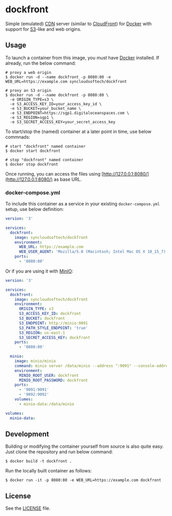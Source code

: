 # dockfront

Simple (emulated) [CDN](https://en.wikipedia.org/wiki/Content_delivery_network) server (similar to [CloudFront](https://aws.amazon.com/cloudfront/)) for [Docker](https://www.docker.com) with support for [S3](https://aws.amazon.com/s3/)-like and web origins.

## Usage

To launch a container from this image, you must have [Docker](https://www.docker.com) installed.
If already, run the below command:

```shell
# proxy a web origin
$ docker run -d --name dockfront -p 8080:80 -e WEB_URL=https://example.com syncloudsoftech/dockfront

# proxy an S3 origin
$ docker run -d --name dockfront -p 8080:80 \
  -e ORIGIN_TYPE=s3 \
  -e S3_ACCESS_KEY_ID=your_access_key_id \
  -e S3_BUCKET=your_bucket_name \
  -e S3_ENDPOINT=https://sgp1.digitaloceanspaces.com \
  -e S3_REGION=sgp1 \
  -e S3_SECRET_ACCESS_KEY=your_secret_access_key
```

To start/stop the (named) container at a later point in time, use below commnads:

```
# start "dockfront" named container
$ docker start dockfront

# stop "dockfront" named container
$ docker stop dockfront
```

Once running, you can access the files using [http://127.0.0.1:8080/](http://127.0.0.1:8080/) as base URL.

### docker-compose.yml

To include this container as a service in your existing `docker-compose.yml` setup, use below definition:

```yml
version: '3'

services:
  dockfront:
    image: syncloudsoftech/dockfront
    environment:
      WEB_URL: https://example.com
      WEB_USER_AGENT: 'Mozilla/5.0 (Macintosh; Intel Mac OS X 10_15_7) AppleWebKit/537.36 (KHTML, like Gecko) Chrome/114.0.0.0 Safari/537.36'
    ports:
      - '8080:80'
```

Or if you are using it with [MinIO](https://min.io/):

```yml
version: '3'

services:
  dockfront:
    image: syncloudsoftech/dockfront
    environment:
      ORIGIN_TYPE: s3
      S3_ACCESS_KEY_ID: dockfront
      S3_BUCKET: dockfront
      S3_ENDPOINT: http://minio:9091
      S3_PATH_STYLE_ENDPOINT: 'true'
      S3_REGION: us-east-1
      S3_SECRET_ACCESS_KEY: dockfront
    ports:
      - '8080:80'

  minio:
    image: minio/minio
    command: minio server /data/minio --address ":9091" --console-address ":9092"
    environment:
      MINIO_ROOT_USER: dockfront
      MINIO_ROOT_PASSWORD: dockfront
    ports:
      - '9091:9091'
      - '9092:9092'
    volumes:
      - minio-data:/data/minio

volumes:
  minio-data:
```

## Development

Building or modifying the container yourself from source is also quite easy.
Just clone the repository and run below command:

```shell
$ docker build -t dockfront .
```

Run the locally built container as follows:

```shell
$ docker run -it -p 8080:80 -e WEB_URL=https://example.com dockfront
```

## License

See the [LICENSE](LICENSE) file.
